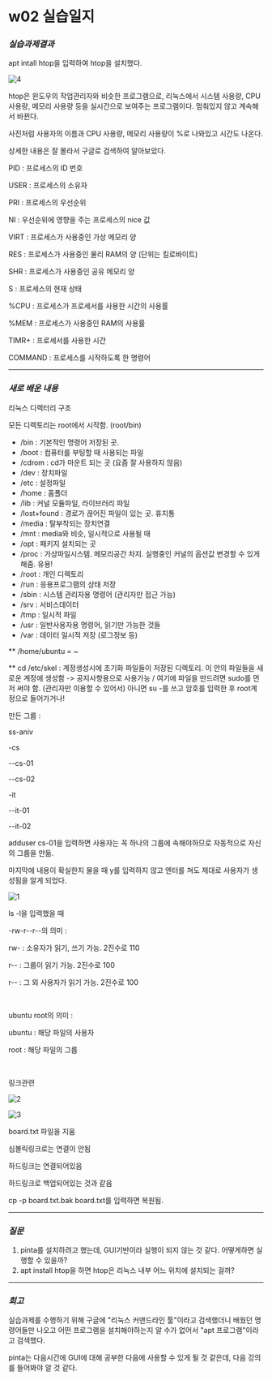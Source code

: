 # w02 실습일지
### _실습과제결과_

apt intall htop을 입력하여 htop을 설치했다.

![4](https://user-images.githubusercontent.com/79977182/111269594-2fb95180-8672-11eb-808a-ded2212c9d19.PNG)

htop은 윈도우의 작업관리자와 비슷한 프로그램으로, 리눅스에서 시스템 사용량, CPU사용량, 메모리 사용량 등을 실시간으로 보여주는 프로그램이다. 멈춰있지 않고 계속해서 바뀐다.

사진처럼 사용자의 이름과 CPU 사용량, 메모리 사용량이 %로 나와있고 시간도 나온다.

상세한 내용은 잘 몰라서 구글로 검색하여 알아보았다.

PID : 프로세스의 ID 번호

USER : 프로세스의 소유자

PRI : 프로세스의 우선순위

NI : 우선순위에 영향을 주는 프로세스의 nice 값

VIRT : 프로세스가 사용중인 가상 메모리 양

RES : 프로세스가 사용중인 물리 RAM의 양 (단위는 킬로바이트)

SHR : 프로세스가 사용중인 공유 메모리 양

S : 프로세스의 현재 상태

%CPU : 프로세스가 프로세서를 사용한 시간의 사용률

%MEM : 프로세스가 사용중인 RAM의 사용률

TIMR+ : 프로세서를 사용한 시간

COMMAND : 프로세스를 시작하도록 한 명령어

------
### _새로 배운 내용_

리눅스 디렉터리 구조

모든 디렉토리는 root에서 시작함. (root/bin)

- /bin : 기본적인 명령어 저장된 곳.
- /boot : 컴퓨터를 부팅할 때 사용되는 파일
- /cdrom : cd가 마운트 되는 곳 (요즘 잘 사용하지 않음)
- /dev : 장치파일
- /etc : 설정파일
- /home : 홈폴더
- /lib : 커널 모듈파일, 라이브러리 파일
- /lost+found : 경로가 끊어진 파일이 있는 곳. 휴지통
- /media : 탈부착되는 장치연결
- /mnt : media와 비슷, 일시적으로 사용될 때
- /opt : 패키지 설치되는 곳
- /proc : 가상파일시스템. 메모리공간 차지. 실행중인 커널의 옵션값 변경할 수 있게 해줌. 유용!
- /root : 개인 디렉토리
- /run : 응용프로그램의 상태 저장
- /sbin : 시스템 관리자용 명령어 (관리자만 접근 가능)
- /srv : 서비스데이터
- /tmp : 일시적 파일
- /usr : 일반사용자용 명령어, 읽기만 가능한 것들
- /var : 데이터 일시적 저장 (로그정보 등)

** /home/ubuntu = ~

** cd /etc/skel : 계정생성시에 초기화 파일들이 저장된 디렉토리. 이 안의 파일들을 새로운 계정에 생성함 -> 공지사항용으로 사용가능 / 여기에 파일을 만드려면 sudo를 먼저 써야 함. (관리자만 이용할 수 있어서) 아니면 su -를 쓰고 암호를 입력한 후 root계정으로 들어가거나!

만든 그룹 :

ss-aniv

-cs

--cs-01

--cs-02

-it

--it-01

--it-02

adduser cs-01을 입력하면 사용자는 꼭 하나의 그룹에 속해야하므로 자동적으로 자신의 그룹을 만듦.

마지막에 내용이 확실한지 물을 때 y를 입력하지 않고 엔터를 쳐도 제대로 사용자가 생성됨을 알게 되었다.

![1](https://user-images.githubusercontent.com/79977182/111269582-2def8e00-8672-11eb-81a6-63e96f850b90.png)

ls -l을 입력했을 때

-rw-r--r--의 의미 :

rw- : 소유자가 읽기, 쓰기 가능. 2진수로 110

r-- : 그룹이 읽기 가능. 2진수로 100

r-- : 그 외 사용자가 읽기 가능. 2진수로 100

</br>

ubuntu root의 의미 :

ubuntu : 해당 파일의 사용자

root : 해당 파일의 그룹

</br>

링크관련

![2](https://user-images.githubusercontent.com/79977182/111269588-2f20bb00-8672-11eb-9973-53324f675303.PNG)

![3](https://user-images.githubusercontent.com/79977182/111269591-2f20bb00-8672-11eb-97a1-27273f48e03b.PNG)

board.txt 파일을 지움

심볼릭링크로는 연결이 안됨

하드링크는 연결되어있음

하드링크로 백업되어있는 것과 같음

cp -p board.txt.bak board.txt를 입력하면 복원됨.


---------
### _질문_

1. pinta를 설치하려고 했는데, GUI기반이라 실행이 되지 않는 것 같다. 어떻게하면 실행할 수 있을까?
2. apt install htop을 하면 htop은 리눅스 내부 어느 위치에 설치되는 걸까?

-----
### _회고_

실습과제를 수행하기 위해 구글에 "리눅스 커맨드라인 툴"이라고 검색했더니 배웠던  명령어들만 나오고 어떤 프로그램을 설치해야하는지 알 수가 없어서 "apt 프로그램"이라고 검색했다.

pinta는 다음시간에 GUI에 대해 공부한 다음에 사용할 수 있게 될 것 같은데, 다음 강의를 들어봐야 알 것 같다.

